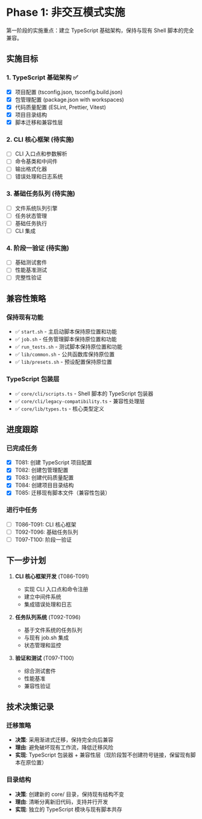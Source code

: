 # Phase 1: 非交互模式实施

第一阶段的实施重点：建立 TypeScript 基础架构，保持与现有 Shell 脚本的完全兼容。

## 实施目标

### 1. TypeScript 基础架构 ✅
- [x] 项目配置 (tsconfig.json, tsconfig.build.json)
- [x] 包管理配置 (package.json with workspaces)
- [x] 代码质量配置 (ESLint, Prettier, Vitest)
- [x] 项目目录结构
- [x] 脚本迁移和兼容性层

### 2. CLI 核心框架 (待实施)
- [ ] CLI 入口点和参数解析
- [ ] 命令基类和中间件
- [ ] 输出格式化器
- [ ] 错误处理和日志系统

### 3. 基础任务队列 (待实施)
- [ ] 文件系统队列引擎
- [ ] 任务状态管理
- [ ] 基础任务执行
- [ ] CLI 集成

### 4. 阶段一验证 (待实施)
- [ ] 基础测试套件
- [ ] 性能基准测试
- [ ] 完整性验证

## 兼容性策略

### 保持现有功能
- ✅ `start.sh` - 主启动脚本保持原位置和功能
- ✅ `job.sh` - 任务管理脚本保持原位置和功能
- ✅ `run_tests.sh` - 测试脚本保持原位置和功能
- ✅ `lib/common.sh` - 公共函数库保持原位置
- ✅ `lib/presets.sh` - 预设配置保持原位置

### TypeScript 包装层
- ✅ `core/cli/scripts.ts` - Shell 脚本的 TypeScript 包装器
- ✅ `core/cli/legacy-compatibility.ts` - 兼容性处理层
- ✅ `core/lib/types.ts` - 核心类型定义

## 进度跟踪

### 已完成任务
- [x] T081: 创建 TypeScript 项目配置
- [x] T082: 创建包管理配置
- [x] T083: 创建代码质量配置
- [x] T084: 创建项目目录结构
- [x] T085: 迁移现有脚本文件（兼容性包装）

### 进行中任务
- [ ] T086-T091: CLI 核心框架
- [ ] T092-T096: 基础任务队列
- [ ] T097-T100: 阶段一验证

## 下一步计划

1. **CLI 核心框架开发** (T086-T091)
   - 实现 CLI 入口点和命令注册
   - 建立中间件系统
   - 集成错误处理和日志

2. **任务队列系统** (T092-T096)
   - 基于文件系统的任务队列
   - 与现有 job.sh 集成
   - 状态管理和监控

3. **验证和测试** (T097-T100)
   - 综合测试套件
   - 性能基准
   - 兼容性验证

## 技术决策记录

### 迁移策略
- **决策**: 采用渐进式迁移，保持完全向后兼容
- **理由**: 避免破坏现有工作流，降低迁移风险
- **实现**: TypeScript 包装器 + 兼容性层（现阶段暂不创建符号链接，保留现有脚本在原位置）

### 目录结构
- **决策**: 创建新的 core/ 目录，保持现有结构不变
- **理由**: 清晰分离新旧代码，支持并行开发
- **实现**: 独立的 TypeScript 模块与现有脚本共存